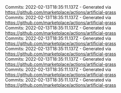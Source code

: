 Commits: 2022-02-13T18:35:11.137Z - Generated via https://github.com/marketplace/actions/artificial-grass
<br>
Commits: 2022-02-13T18:35:11.137Z - Generated via https://github.com/marketplace/actions/artificial-grass
<br>
Commits: 2022-02-13T18:35:11.137Z - Generated via https://github.com/marketplace/actions/artificial-grass
<br>
Commits: 2022-02-13T18:35:11.137Z - Generated via https://github.com/marketplace/actions/artificial-grass
<br>
Commits: 2022-02-13T18:35:11.137Z - Generated via https://github.com/marketplace/actions/artificial-grass
<br>
Commits: 2022-02-13T18:35:11.137Z - Generated via https://github.com/marketplace/actions/artificial-grass
<br>
Commits: 2022-02-13T18:35:11.137Z - Generated via https://github.com/marketplace/actions/artificial-grass
<br>
Commits: 2022-02-13T18:35:11.137Z - Generated via https://github.com/marketplace/actions/artificial-grass
<br>
